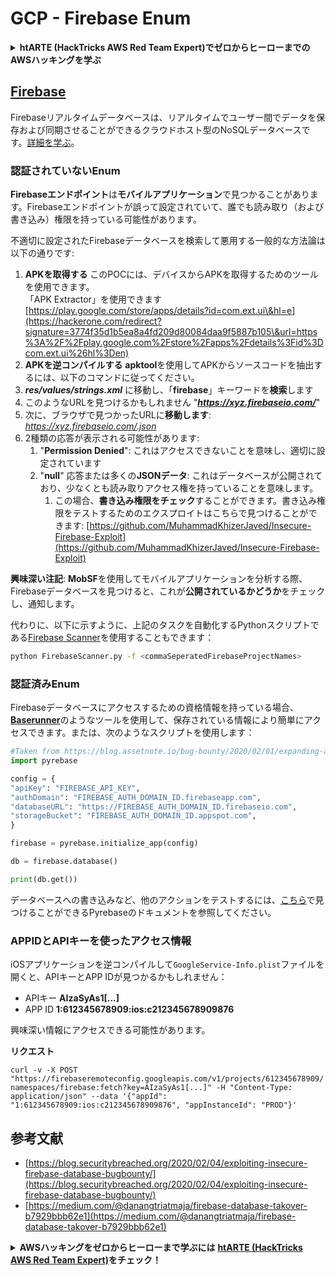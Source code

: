 # GCP - Firebase Enum

<details>

<summary><strong>htARTE (HackTricks AWS Red Team Expert)でゼロからヒーローまでのAWSハッキングを学ぶ</strong></summary>

HackTricksをサポートする他の方法:

* **HackTricksにあなたの会社を広告したい**、または**HackTricksをPDFでダウンロードしたい**場合は、[**サブスクリプションプラン**](https://github.com/sponsors/carlospolop)をチェックしてください！
* [**公式PEASS & HackTricksグッズ**](https://peass.creator-spring.com)を入手する
* [**The PEASS Family**](https://opensea.io/collection/the-peass-family)を発見し、独占的な[**NFTs**](https://opensea.io/collection/the-peass-family)のコレクションをチェックする
* 💬 [**Discordグループ**](https://discord.gg/hRep4RUj7f)に**参加する**か、[**テレグラムグループ**](https://t.me/peass)に参加するか、**Twitter** 🐦 [**@carlospolopm**](https://twitter.com/carlospolopm)を**フォロー**してください。
* **HackTricks**の[**GitHubリポジトリ**](https://github.com/carlospolop/hacktricks)と[**HackTricks Cloud**](https://github.com/carlospolop/hacktricks-cloud)にPRを提出して、あなたのハッキングのコツを共有してください。

</details>

## [Firebase](https://cloud.google.com/sdk/gcloud/reference/firebase/)

Firebaseリアルタイムデータベースは、リアルタイムでユーザー間でデータを保存および同期させることができるクラウドホスト型のNoSQLデータベースです。[詳細を学ぶ](https://firebase.google.com/products/realtime-database/)。

### 認証されていないEnum

**Firebaseエンドポイント**は**モバイルアプリケーション**で見つかることがあります。Firebaseエンドポイントが誤って設定されていて、誰でも読み取り（および書き込み）権限を持っている可能性があります。

不適切に設定されたFirebaseデータベースを検索して悪用する一般的な方法論は以下の通りです:

1. **APKを取得する** このPOCには、デバイスからAPKを取得するためのツールを使用できます。\
「APK Extractor」を使用できます [https://play.google.com/store/apps/details?id=com.ext.ui\&hl=e](https://hackerone.com/redirect?signature=3774f35d1b5ea8a4fd209d80084daa9f5887b105\&url=https%3A%2F%2Fplay.google.com%2Fstore%2Fapps%2Fdetails%3Fid%3Dcom.ext.ui%26hl%3Den)
2. **APKを逆コンパイルする** **apktool**を使用してAPKからソースコードを抽出するには、以下のコマンドに従ってください。
3. _**res/values/strings.xml**_ に移動し、「**firebase**」キーワードを**検索**します
4. このようなURLを見つけるかもしれません "_**https://xyz.firebaseio.com/**_"
5. 次に、ブラウザで見つかったURLに**移動します**: _https://xyz.firebaseio.com/.json_
6. 2種類の応答が表示される可能性があります:
   1. "**Permission Denied**": これはアクセスできないことを意味し、適切に設定されています
   2. "**null**" 応答または多くの**JSONデータ**: これはデータベースが公開されており、少なくとも読み取りアクセス権を持っていることを意味します。
      1. この場合、**書き込み権限をチェック**することができます。書き込み権限をテストするためのエクスプロイトはこちらで見つけることができます: [https://github.com/MuhammadKhizerJaved/Insecure-Firebase-Exploit](https://github.com/MuhammadKhizerJaved/Insecure-Firebase-Exploit)

**興味深い注記**: **MobSF**を使用してモバイルアプリケーションを分析する際、Firebaseデータベースを見つけると、これが**公開されているかどうか**をチェックし、通知します。

代わりに、以下に示すように、上記のタスクを自動化するPythonスクリプトである[Firebase Scanner](https://github.com/shivsahni/FireBaseScanner)を使用することもできます：
```bash
python FirebaseScanner.py -f <commaSeperatedFirebaseProjectNames>
```
### 認証済みEnum

Firebaseデータベースにアクセスするための資格情報を持っている場合、[**Baserunner**](https://github.com/iosiro/baserunner)のようなツールを使用して、保存されている情報により簡単にアクセスできます。または、次のようなスクリプトを使用します：
```python
#Taken from https://blog.assetnote.io/bug-bounty/2020/02/01/expanding-attack-surface-react-native/
import pyrebase

config = {
"apiKey": "FIREBASE_API_KEY",
"authDomain": "FIREBASE_AUTH_DOMAIN_ID.firebaseapp.com",
"databaseURL": "https://FIREBASE_AUTH_DOMAIN_ID.firebaseio.com",
"storageBucket": "FIREBASE_AUTH_DOMAIN_ID.appspot.com",
}

firebase = pyrebase.initialize_app(config)

db = firebase.database()

print(db.get())
```
データベースへの書き込みなど、他のアクションをテストするには、[こちら](https://github.com/thisbejim/Pyrebase)で見つけることができるPyrebaseのドキュメントを参照してください。

### APPIDとAPIキーを使ったアクセス情報 <a href="#access-info-with-appid-and-api-key" id="access-info-with-appid-and-api-key"></a>

iOSアプリケーションを逆コンパイルして`GoogleService-Info.plist`ファイルを開くと、APIキーとAPP IDが見つかるかもしれません：

* APIキー **AIzaSyAs1\[...]**
* APP ID **1:612345678909:ios:c212345678909876**

興味深い情報にアクセスできる可能性があります。

**リクエスト**

`curl -v -X POST "https://firebaseremoteconfig.googleapis.com/v1/projects/612345678909/namespaces/firebase:fetch?key=AIzaSyAs1[...]" -H "Content-Type: application/json" --data '{"appId": "1:612345678909:ios:c212345678909876", "appInstanceId": "PROD"}'`

## 参考文献 <a href="#references" id="references"></a>

* ​[https://blog.securitybreached.org/2020/02/04/exploiting-insecure-firebase-database-bugbounty/](https://blog.securitybreached.org/2020/02/04/exploiting-insecure-firebase-database-bugbounty/)​
* ​[https://medium.com/@danangtriatmaja/firebase-database-takover-b7929bbb62e1](https://medium.com/@danangtriatmaja/firebase-database-takover-b7929bbb62e1)​

<details>

<summary><strong>AWSハッキングをゼロからヒーローまで学ぶには</strong> <a href="https://training.hacktricks.xyz/courses/arte"><strong>htARTE (HackTricks AWS Red Team Expert)</strong></a><strong>をチェック！</strong></summary>

HackTricksをサポートする他の方法：

* **HackTricksにあなたの会社を広告したい**、または**HackTricksをPDFでダウンロードしたい**場合は、[**サブスクリプションプラン**](https://github.com/sponsors/carlospolop)をチェックしてください！
* [**公式のPEASS & HackTricksグッズ**](https://peass.creator-spring.com)を手に入れましょう。
* [**The PEASS Family**](https://opensea.io/collection/the-peass-family)を発見し、独占的な[**NFTs**](https://opensea.io/collection/the-peass-family)のコレクションをチェックしてください。
* 💬 [**Discordグループ**](https://discord.gg/hRep4RUj7f)や[**テレグラムグループ**](https://t.me/peass)に**参加する**か、**Twitter** 🐦 [**@carlospolopm**](https://twitter.com/carlospolopm)で**フォロー**してください。
* **HackTricks**と[**HackTricks Cloud**](https://github.com/carlospolop/hacktricks-cloud)のgithubリポジトリにPRを提出して、あなたのハッキングのコツを**共有**してください。

</details>
